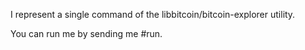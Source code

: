 I represent a single command of the libbitcoin/bitcoin-explorer utility.

You can run me by sending me #run.





